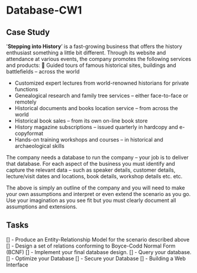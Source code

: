 # Database-CW1

## Case Study

'__Stepping into History__’ is a fast-growing business that offers the history enthusiast
something a little bit different. Through its website and attendance at various events,
the company promotes the following services and products:
 Guided tours of famous historical sites, buildings and battlefields – across the
world
- Customized expert lectures from world-renowned historians for private functions
- Genealogical research and family tree services – either face-to-face or remotely
- Historical documents and books location service – from across the world
- Historical book sales – from its own on-line book store
- History magazine subscriptions – issued quarterly in hardcopy and e-copyformat
- Hands-on training workshops and courses – in historical and archaeological skills
 
The company needs a database to run the company – your job is to deliver that database. For
each aspect of the business you must identify and capture the relevant data – such as speaker
details, customer details, lecture/visit dates and locations, book details, workshop details etc.
etc.

The above is simply an outline of the company and you will need to make your own
assumptions and interpret or even extend the scenario as you go. Use your imagination as
you see fit but you must clearly document all assumptions and extensions.

## Tasks
[] - Produce an Entity-Relationship Model for the scenario described above
[] - Design a set of relations conforming to Boyce-Codd Normal Form (BCNF)
[] - Implement your final database design.
[] - Query your database.
[] - Optimize your Database
[] - Secure your Database
[] - Building a Web Interface
